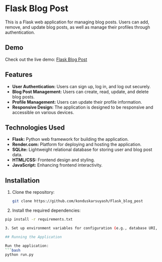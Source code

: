 # Flask Blog Post

This is a Flask web application for managing blog posts. Users can add, remove, and update blog posts, as well as manage their profiles through authentication.

## Demo

Check out the live demo: [Flask Blog Post](https://flask-blog-post-1.onrender.com)

## Features

- **User Authentication:** Users can sign up, log in, and log out securely.
- **Blog Post Management:** Users can create, read, update, and delete blog posts.
- **Profile Management:** Users can update their profile information.
- **Responsive Design:** The application is designed to be responsive and accessible on various devices.

## Technologies Used

- **Flask:** Python web framework for building the application.
- **Render.com:** Platform for deploying and hosting the application.
- **SQLite:** Lightweight relational database for storing user and blog post data.
- **HTML/CSS:** Frontend design and styling.
- **JavaScript:** Enhancing frontend interactivity.

## Installation

1. Clone the repository:
   ```bash
   git clone https://github.com/konduskarsuyash/Flask_blog_post
   
2. Install the required dependencies:
```bash
pip install -r requirements.txt

3. Set up environment variables for configuration (e.g., database URI, secret key).

## Running the Application

Run the application:
```bash
python run.py

